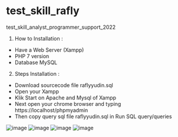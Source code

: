 # test_skill_rafly
test_skill_analyst_programmer_support_2022

1. How to Installation : 

- Have a Web Server (Xampp)
- PHP 7 version
- Database MySQL

2. Steps Installation :

- Download sourcecode file raflyyudin.sql
- Open your Xampp
- Klik Start on Apache and Mysql of Xampp
- Next open your chrome browser and typing https://localhost/phpmyadmin
- Then copy query sql file raflyyudin.sql in Run SQL query/queries

![image](https://user-images.githubusercontent.com/104190242/164649549-b61e42e8-71d5-4eed-b303-ec86f61e42df.png)
![image](https://user-images.githubusercontent.com/104190242/164649719-d3b114bf-617b-4974-8225-42819258ddbe.png)
![image](https://user-images.githubusercontent.com/104190242/164650000-13a14e26-7078-4030-b708-75f0b0a590c2.png)
![image](https://user-images.githubusercontent.com/104190242/164650154-4e9a1fed-dc56-4b41-b566-cd4ba1cae349.png)

